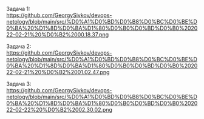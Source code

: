 Задача 1:   
https://github.com/GeorgySivkov/devops-netology/blob/main/src/%D0%A1%D0%BD%D0%B8%D0%BC%D0%BE%D0%BA%20%D1%8D%D0%BA%D1%80%D0%B0%D0%BD%D0%B0%202022-02-21%20%D0%B2%2000.18.37.png

Задача 2:   
https://github.com/GeorgySivkov/devops-netology/blob/main/src/%D0%A1%D0%BD%D0%B8%D0%BC%D0%BE%D0%BA%20%D1%8D%D0%BA%D1%80%D0%B0%D0%BD%D0%B0%202022-02-21%20%D0%B2%2001.02.47.png

Задача 3:   
https://github.com/GeorgySivkov/devops-netology/blob/main/src/%D0%A1%D0%BD%D0%B8%D0%BC%D0%BE%D0%BA%20%D1%8D%D0%BA%D1%80%D0%B0%D0%BD%D0%B0%202022-02-22%20%D0%B2%2002.30.02.png




